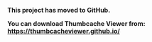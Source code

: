 **This project has moved to GitHub.**

**You can download Thumbcache Viewer from: https://thumbcacheviewer.github.io/**